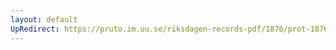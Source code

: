 ```yaml
---
layout: default
UpRedirect: https://pruto.im.uu.se/riksdagen-records-pdf/1876/prot-1876--ak--032/prot-1876--ak--032_017.pdf
---
```

